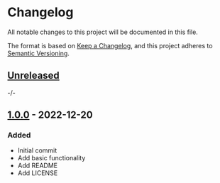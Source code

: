 # Changelog

All notable changes to this project will be documented in this file.

The format is based on [Keep a Changelog](https://keepachangelog.com/en/1.0.0/),
and this project adheres to [Semantic Versioning](https://semver.org/spec/v2.0.0.html).

## [Unreleased]

-/-

## [1.0.0] - 2022-12-20

### Added 

- Initial commit
- Add basic functionality
- Add README
- Add LICENSE


[unreleased]: https://github.com/sthorsten/web-icon-grabber/compare/v1.0.0...HEAD

[1.0.0]: https://github.com/sthorsten/web-icon-grabber/releases/tag/v1.0.0